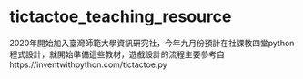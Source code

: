 # tictactoe_teaching_resource
2020年開始加入臺灣師範大學資訊研究社，今年九月份預計在社課教四堂python程式設計，就開始準備這些教材，遊戲設計的流程主要參考自https://inventwithpython.com/tictactoe.py
